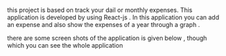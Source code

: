 this project is based on track your dail or monthly expenses. This application is developed by using React-js . In this application  you can add an expense and also show the expenses of a year through a graph .

there are some screen shots of the application is given below , though which you can see the whole application
